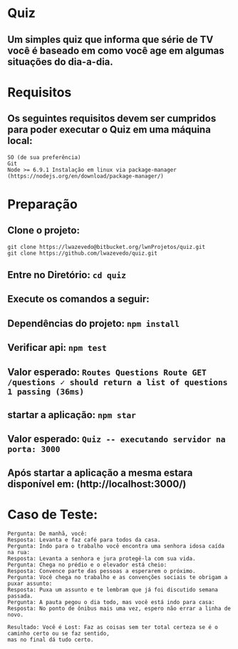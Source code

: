 # Quiz
## Um simples quiz que informa que série de TV você é baseado em como você age em algumas situações do dia-a-dia.

# Requisitos
## Os seguintes requisitos devem ser cumpridos para poder executar o Quiz em uma máquina local:
```
SO (de sua preferência)
Git
Node >= 6.9.1 Instalação em linux via package-manager (https://nodejs.org/en/download/package-manager/)
```

# Preparação

## Clone o projeto:
```
git clone https://lwazevedo@bitbucket.org/lwnProjetos/quiz.git
git clone https://github.com/lwazevedo/quiz.git
```

## Entre no Diretório: `cd quiz`

## Execute os comandos a seguir:

## Dependências do projeto: `npm install`

## Verificar api: `npm test`

## Valor esperado: `Routes Questions Route GET /questions ✓ should return a list of questions 1 passing (36ms)` 

## startar a aplicação: `npm star`

## Valor esperado: `Quiz -- executando servidor na porta: 3000`

## Após startar a aplicação a mesma estara disponível em: (http://localhost:3000/)




# Caso de Teste:
```
Pergunta: De manhã, você:
Resposta: Levanta e faz café para todos da casa.
Pergunta: Indo para o trabalho você encontra uma senhora idosa caída na rua:
Resposta: Levanta a senhora e jura protegê-la com sua vida.
Pergunta: Chega no prédio e o elevador está cheio:
Resposta: Convence parte das pessoas a esperarem o próximo.
Pergunta: Você chega no trabalho e as convenções sociais te obrigam a puxar assunto:
Resposta: Puxa um assunto e te lembram que já foi discutido semana passada.
Pergunta: A pauta pegou o dia todo, mas você está indo para casa:
Resposta: No ponto de ônibus mais uma vez, espero não errar a linha de novo.

Resultado: Você é Lost: Faz as coisas sem ter total certeza se é o caminho certo ou se faz sentido, 
mas no final dá tudo certo.
```
 


 
